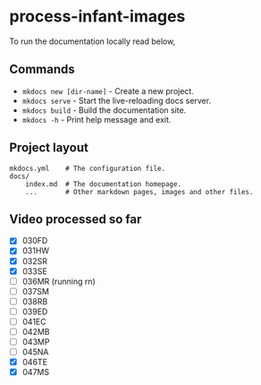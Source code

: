 # process-infant-images

To run the documentation locally read below,

## Commands

* `mkdocs new [dir-name]` - Create a new project.
* `mkdocs serve` - Start the live-reloading docs server.
* `mkdocs build` - Build the documentation site.
* `mkdocs -h` - Print help message and exit.

## Project layout

    mkdocs.yml    # The configuration file.
    docs/
        index.md  # The documentation homepage.
        ...       # Other markdown pages, images and other files.

## Video processed so far

* [X] 030FD
* [X] 031HW
* [X] 032SR
* [X] 033SE
* [ ] 036MR (running rn)
* [ ] 037SM
* [ ] 038RB
* [ ] 039ED
* [ ] 041EC
* [ ] 042MB
* [ ] 043MP
* [ ] 045NA
* [X] 046TE
* [X] 047MS
